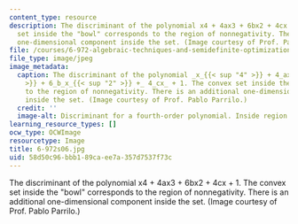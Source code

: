 ```yaml
---
content_type: resource
description: The discriminant of the polynomial x4 + 4ax3 + 6bx2 + 4cx + 1. The convex
  set inside the "bowl" corresponds to the region of nonnegativity. There is an additional
  one-dimensional component inside the set. (Image courtesy of Prof. Pablo Parrilo.)
file: /courses/6-972-algebraic-techniques-and-semidefinite-optimization-spring-2006/58d50c96bbb189caee7a357d7537f73c_6-972s06.jpg
file_type: image/jpeg
image_metadata:
  caption: The discriminant of the polynomial _x_{{< sup "4" >}} + 4_ax_{{< sup "3"
    >}} + 6_b_x_{{< sup "2" >}} +_ 4_cx_ + 1. The convex set inside the "bowl" corresponds
    to the region of nonnegativity. There is an additional one-dimensional component
    inside the set. (Image courtesy of Prof. Pablo Parrilo.)
  credit: ''
  image-alt: Discriminant for a fourth-order polynomial. Inside region is nonnegative.
learning_resource_types: []
ocw_type: OCWImage
resourcetype: Image
title: 6-972s06.jpg
uid: 58d50c96-bbb1-89ca-ee7a-357d7537f73c
---
```

The discriminant of the polynomial x4 + 4ax3 + 6bx2 + 4cx + 1. The convex set inside the "bowl" corresponds to the region of nonnegativity. There is an additional one-dimensional component inside the set. (Image courtesy of Prof. Pablo Parrilo.)

